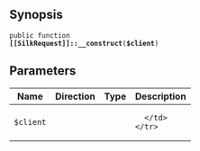 ## Synopsis

<code>public function <b>[[SilkRequest]]::__construct</b>(<b>$client</b>)</code>

## Parameters

<table>
  <thead>
    <tr>
      <th>Name</th>
      <th>Direction</th>
      <th>Type</th>
      <th>Description</th>
    </tr>
  </thead>
  <tbody>
    <tr>
      <td><code>$client</code>
      <td><i></i></td>
      <td></td>
      <td>

      </td>
    </tr>
  </tbody>
</table>

